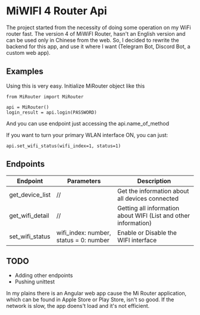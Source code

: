 
# MiWIFI 4 Router Api

The project started from the necessity of doing some operation on my WiFi router fast. The version 4 of MiWiFI Router, hasn't an English version and can be used only in Chinese from the web. So, I decided to rewrite the backend for this app, and use it where I want (Telegram Bot, Discord Bot, a custom web app).

## Examples
Using this is very easy. Initialize MiRouter object like this

    from MiRouter import MiRouter
    
    api = MiRouter()
    login_result = api.login(PASSWORD)
And you can use endpoint just accessing the api.name_of_method

If you want to turn your primary WLAN interface ON, you can just:
    
    api.set_wifi_status(wifi_index=1, status=1)


## Endpoints

| Endpoint  | Parameters  | Description  |
|---|---|---|
| get_device_list  |  //  | Get the information about all devices connected  |
| get_wifi_detail  |  //  | Getting all information about WIFI (List and other information)  |
| set_wifi_status  | wifi_index: number, status = 0: number  | Enable or Disable the WIFI interface  |

## TODO
- Adding other endpoints
- Pushing unittest

In my plains there is an Angular web app cause the Mi Router application, which can be found in Apple Store or Play Store, isn't so good. If the network is slow, the app doens't load and it's not efficient.
